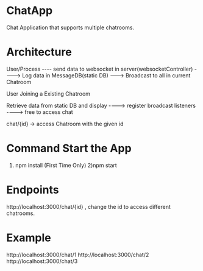 # ChatApp

Chat Application that supports multiple chatrooms.

# Architecture

User/Process ---- send data to websocket in server(websocketController) ----> Log data in MessageDB(static DB) ---> Broadcast to all in current Chatroom

User Joining a Existing Chatroom

Retrieve data from static DB and display ----> register broadcast listeners ----> free to access chat



chat/{id} -> access Chatroom with the given id


# Command Start the App
1) npm install (First Time Only)
2)npm start

# Endpoints

http://localhost:3000/chat/{id} , change the id to access different chatrooms. 

# Example
http://localhost:3000/chat/1
http://localhost:3000/chat/2
http://localhost:3000/chat/3
